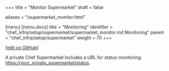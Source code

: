 +++
title = "Monitor Supermarket"
draft = false

aliases = "/supermarket_monitor.html"

[menu]
  [menu.docs]
    title = "Monitoring"
    identifier = "chef_infra/setup/supermarket/supermarket_monitor.md Monitoring"
    parent = "chef_infra/setup/supermarket"
    weight = 70
+++    

[\[edit on GitHub\]](https://github.com/chef/chef-web-docs/blob/master/content/supermarket_monitor.md)

A private Chef Supermarket includes a URL for status monitoring:
<https://your_private_supermarket/status>.
